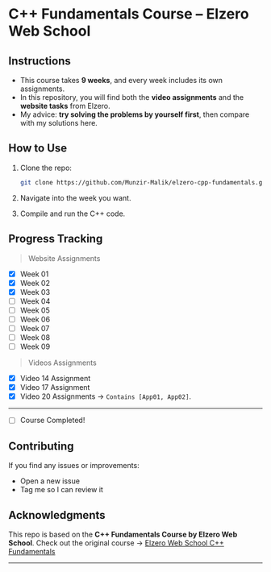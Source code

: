 # C++ Fundamentals Course – Elzero Web School

## Instructions

* This course takes **9 weeks**, and every week includes its own assignments.
* In this repository, you will find both the **video assignments** and the **website tasks** from Elzero.
* My advice: **try solving the problems by yourself first**, then compare with my solutions here.

## How to Use

1. Clone the repo:

   ```bash
   git clone https://github.com/Munzir-Malik/elzero-cpp-fundamentals.git
   ```
2. Navigate into the week you want.
3. Compile and run the C++ code.

## Progress Tracking
> Website Assignments
* [x] Week 01
* [x] Week 02
* [x] Week 03
* [ ] Week 04
* [ ] Week 05
* [ ] Week 06
* [ ] Week 07
* [ ] Week 08
* [ ] Week 09

> Videos Assignments
* [x] Video 14 Assignment
* [x] Video 17 Assignment
* [x] Video 20 Assignments -> `Contains [App01, App02]`.

---
* [ ] Course Completed!



## Contributing

If you find any issues or improvements:

* Open a new issue
* Tag me so I can review it

## Acknowledgments

This repo is based on the **C++ Fundamentals Course by Elzero Web School**.
Check out the original course -> [Elzero Web School C++ Fundamentals](https://elzero.org/study/cplusplus-study-plan/)

---
